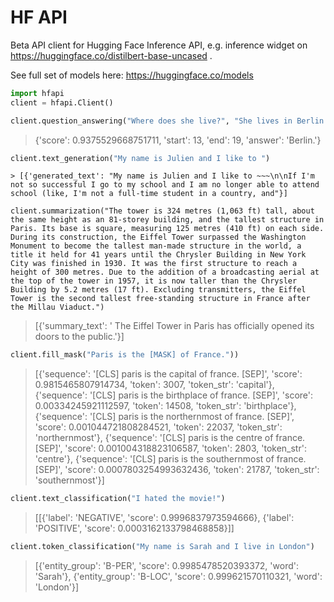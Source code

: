 <p align="center>
<img src="https://raw.githubusercontent.com/huggingface/nlp/master/docs/source/imgs/nlp_logo_name.png">
</p>

# HF API

Beta API client for Hugging Face Inference API, e.g. inference widget on https://huggingface.co/distilbert-base-uncased .


See full set of models here: https://huggingface.co/models


```python
import hfapi
client = hfapi.Client()
```


```python
client.question_answering("Where does she live?", "She lives in Berlin.")
```

> {'score': 0.9375529668751711, 'start': 13, 'end': 19, 'answer': 'Berlin.'}
```python
client.text_generation("My name is Julien and I like to ")
```

```
> [{'generated_text': "My name is Julien and I like to ~~~\n\nIf I'm not so successful I go to my school and I am no longer able to attend school (like, I'm not a full-time student in a country, and"}]
```

```
client.summarization("The tower is 324 metres (1,063 ft) tall, about the same height as an 81-storey building, and the tallest structure in Paris. Its base is square, measuring 125 metres (410 ft) on each side. During its construction, the Eiffel Tower surpassed the Washington Monument to become the tallest man-made structure in the world, a title it held for 41 years until the Chrysler Building in New York City was finished in 1930. It was the first structure to reach a height of 300 metres. Due to the addition of a broadcasting aerial at the top of the tower in 1957, it is now taller than the Chrysler Building by 5.2 metres (17 ft). Excluding transmitters, the Eiffel Tower is the second tallest free-standing structure in France after the Millau Viaduct.")
```

> [{'summary_text': ' The Eiffel Tower in Paris has officially opened its doors to the public.'}]

```python
client.fill_mask("Paris is the [MASK] of France."))
```

> [{'sequence': '[CLS] paris is the capital of france. [SEP]', 'score': 0.9815465807914734, 'token': 3007, 'token_str': 'capital'}, {'sequence': '[CLS] paris is the birthplace of france. [SEP]', 'score': 0.00334245921112597, 'token': 14508, 'token_str': 'birthplace'}, {'sequence': '[CLS] paris is the northernmost of france. [SEP]', 'score': 0.001044721808284521, 'token': 22037, 'token_str': 'northernmost'}, {'sequence': '[CLS] paris is the centre of france. [SEP]', 'score': 0.001004318823106587, 'token': 2803, 'token_str': 'centre'}, {'sequence': '[CLS] paris is the southernmost of france. [SEP]', 'score': 0.0007803254993632436, 'token': 21787, 'token_str': 'southernmost'}]

```python
client.text_classification("I hated the movie!")
```

> [[{'label': 'NEGATIVE', 'score': 0.9996837973594666}, {'label': 'POSITIVE', 'score': 0.0003162133798468858}]]

```python
client.token_classification("My name is Sarah and I live in London")
```

> [{'entity_group': 'B-PER', 'score': 0.9985478520393372, 'word': 'Sarah'}, {'entity_group': 'B-LOC', 'score': 0.999621570110321, 'word': 'London'}]
